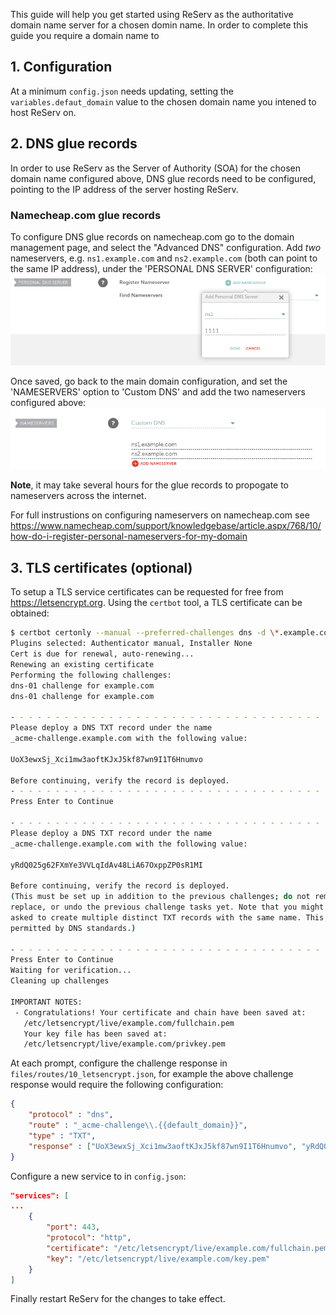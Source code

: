 This guide will help you get started using ReServ as the authoritative domain name server for a chosen domin name. In order to complete this guide you require a domain name to 

## 1. Configuration

At a minimum `config.json` needs updating, setting the `variables.defaut_domain` value to the chosen domain name you intened to host ReServ on.

## 2. DNS glue records

In order to use ReServ as the Server of Authority (SOA) for the chosen domain name configured above, DNS glue records need to be configured, pointing to the IP address of the server hosting ReServ.

### Namecheap.com glue records

To configure DNS glue records on namecheap.com go to the domain management page, and select the "Advanced DNS" configuration. Add *two* nameservers, e.g. `ns1.example.com` and `ns2.example.com` (both can point to the same IP address), under the 'PERSONAL DNS SERVER' configuration:
![](docs/images/namecheap_add_nameservers.png)

Once saved, go back to the main domain configuration, and set the 'NAMESERVERS' option to 'Custom DNS' and add the two nameservers configured above:
![](docs/images/namecheap_configure_nameservers.png)

**Note**, it may take several hours for the glue records to propogate to nameservers across the internet.

For full instrustions on configuring nameservers on namecheap.com see https://www.namecheap.com/support/knowledgebase/article.aspx/768/10/how-do-i-register-personal-nameservers-for-my-domain

## 3. TLS certificates (optional)

To setup a TLS service certificates can be requested for free from https://letsencrypt.org. Using the `certbot` tool, a TLS certificate can be obtained:
```sh
$ certbot certonly --manual --preferred-challenges dns -d \*.example.com -d example.com
Plugins selected: Authenticator manual, Installer None
Cert is due for renewal, auto-renewing...
Renewing an existing certificate
Performing the following challenges:
dns-01 challenge for example.com
dns-01 challenge for example.com

- - - - - - - - - - - - - - - - - - - - - - - - - - - - - - - - - - - - - - - -
Please deploy a DNS TXT record under the name
_acme-challenge.example.com with the following value:

UoX3ewxSj_Xci1mw3aoftKJxJ5kf87wn9I1T6Hnumvo

Before continuing, verify the record is deployed.
- - - - - - - - - - - - - - - - - - - - - - - - - - - - - - - - - - - - - - - -
Press Enter to Continue

- - - - - - - - - - - - - - - - - - - - - - - - - - - - - - - - - - - - - - - -
Please deploy a DNS TXT record under the name
_acme-challenge.example.com with the following value:

yRdQ025g62FXmYe3VVLqIdAv48LiA67OxppZP0sR1MI

Before continuing, verify the record is deployed.
(This must be set up in addition to the previous challenges; do not remove,
replace, or undo the previous challenge tasks yet. Note that you might be
asked to create multiple distinct TXT records with the same name. This is
permitted by DNS standards.)

- - - - - - - - - - - - - - - - - - - - - - - - - - - - - - - - - - - - - - - -
Press Enter to Continue
Waiting for verification...
Cleaning up challenges

IMPORTANT NOTES:
 - Congratulations! Your certificate and chain have been saved at:
   /etc/letsencrypt/live/example.com/fullchain.pem
   Your key file has been saved at:
   /etc/letsencrypt/live/example.com/privkey.pem
```

At each prompt, configure the challenge response in `files/routes/10_letsencrypt.json`, for example the above challenge response would require the following configuration:
```json
{
    "protocol" : "dns",
    "route" : "_acme-challenge\\.{{default_domain}}",
    "type" : "TXT",
    "response" : ["UoX3ewxSj_Xci1mw3aoftKJxJ5kf87wn9I1T6Hnumvo", "yRdQ025g62FXmYe3VVLqIdAv48LiA67OxppZP0sR1MI"]
}
```

Configure a new service to in `config.json`:
```json
"services": [
...
    {
        "port": 443,
        "protocol": "http",
        "certificate": "/etc/letsencrypt/live/example.com/fullchain.pem",
        "key": "/etc/letsencrypt/live/example.com/key.pem"
    }
]
```

Finally restart ReServ for the changes to take effect.